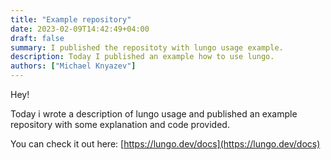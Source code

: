 ```yaml
---
title: "Example repository"
date: 2023-02-09T14:42:49+04:00
draft: false
summary: I published the repositoty with lungo usage example.
description: Today I published an example how to use lungo.
authors: ["Michael Knyazev"]
---
```


Hey!

Today i wrote a description of lungo usage and published an example repository with some explanation and code provided.

You can check it out here:
[https://lungo.dev/docs](https://lungo.dev/docs)
